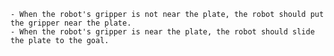 
    - When the robot's gripper is not near the plate, the robot should put the gripper near the plate.
    - When the robot's gripper is near the plate, the robot should slide the plate to the goal.